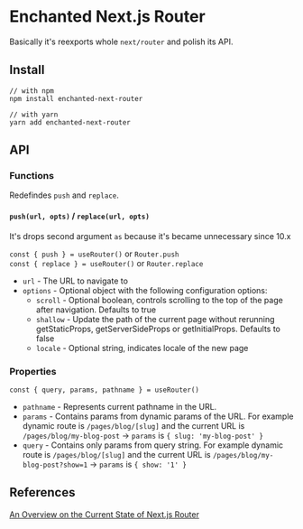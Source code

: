 # Enchanted Next.js Router

Basically it's reexports whole `next/router` and polish its API.

## Install

```
// with npm
npm install enchanted-next-router

// with yarn
yarn add enchanted-next-router
```

## API

### Functions

Redefindes `push` and `replace`.

#### `push(url, opts)` / `replace(url, opts)`

It's drops second argument `as` because it's became unnecessary since 10.x

`const { push } = useRouter()` or `Router.push`  
`const { replace } = useRouter()` or `Router.replace`

- `url` - The URL to navigate to
- `options` - Optional object with the following configuration options:
  - `scroll` - Optional boolean, controls scrolling to the top of the page after navigation. Defaults to true
  - `shallow` - Update the path of the current page without rerunning getStaticProps, getServerSideProps or getInitialProps. Defaults to false
  - `locale` - Optional string, indicates locale of the new page

### Properties

`const { query, params, pathname } = useRouter()`

- `pathname` - Represents current pathname in the URL.
- `params` - Contains params from dynamic params of the URL. For example dynamic route is `/pages/blog/[slug]` and the current URL is `/pages/blog/my-blog-post` -> `params` is `{ slug: 'my-blog-post' }`
- `query` - Contains only params from query string. For example dynamic route is `/pages/blog/[slug]` and the current URL is `/pages/blog/my-blog-post?show=1` -> `params` is `{ show: '1' }`


## References

[An Overview on the Current State of Next.js Router](https://pavel.mineev.me/blog/nextjs-router-tips-and-tricks)
